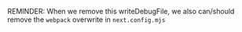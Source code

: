 REMINDER: When we remove this writeDebugFile, we also can/should remove the `webpack` overwrite in `next.config.mjs`
